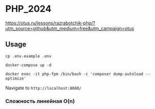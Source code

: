 # PHP_2024

https://otus.ru/lessons/razrabotchik-php/?utm_source=github&utm_medium=free&utm_campaign=otus

## Usage

`cp .env.example .env`

`docker-compose up -d`

`docker exec -it php-fpm /bin/bash -c 'composer dump-autoload --optimize'`

Navigate to `http://localhost:8080/`

### Сложность линейная O(n)
